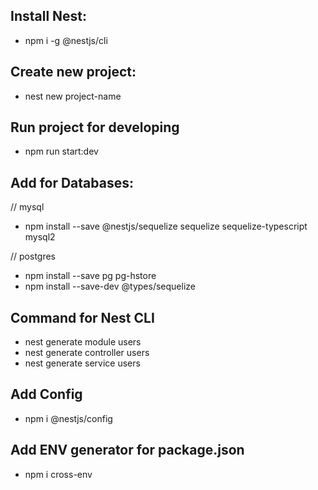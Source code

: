 ## Install Nest:
- npm i -g @nestjs/cli
## Create new project:
- nest new project-name
## Run project for developing
- npm run start:dev
## Add for Databases:
// mysql
- npm install --save @nestjs/sequelize sequelize sequelize-typescript mysql2

// postgres
- npm install --save pg pg-hstore 
- npm install --save-dev @types/sequelize
## Command for Nest CLI
- nest generate module users
- nest generate controller users
- nest generate service users
## Add Config
- npm i @nestjs/config
## Add ENV generator for package.json
- npm i cross-env